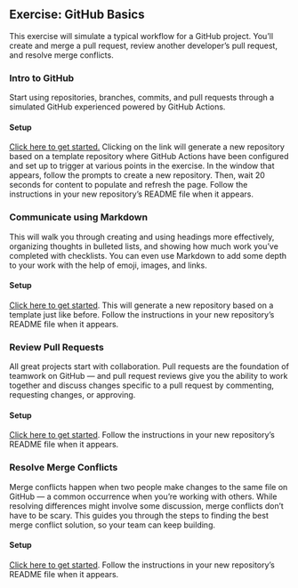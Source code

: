 ## Exercise: GitHub Basics

This exercise will simulate a typical workflow for a GitHub project. You’ll create and merge a pull request, review another developer’s pull request, and resolve merge conflicts.


### Intro to GitHub
Start using repositories, branches, commits, and pull requests through a simulated GitHub experienced powered by GitHub Actions.

#### Setup
[Click here to get started.](https://github.com/SEIBootcamps/introduction-to-github/generate) Clicking on the link will generate a new repository based on a template repository where GitHub Actions have been configured and set up to trigger at various points in the exercise. In the window that appears, follow the prompts to create a new repository. Then, wait 20 seconds for content to populate and refresh the page. Follow the instructions in your new repository’s README file when it appears.


### Communicate using Markdown

This will walk you through creating and using headings more effectively, organizing thoughts in bulleted lists, and showing how much work you’ve completed with checklists. You can even use Markdown to add some depth to your work with the help of emoji, images, and links.

#### Setup

[Click here to get started](https://github.com/SEIBootcamps/communicate-using-markdown/generate). This will generate a new repository based on a template just like before. Follow the instructions in your new repository’s README file when it appears.


### Review Pull Requests

All great projects start with collaboration. Pull requests are the foundation of teamwork on GitHub — and pull request reviews give you the ability to work together and discuss changes specific to a pull request by commenting, requesting changes, or approving.

#### Setup

[Click here to get started](https://github.com/SEIBootcamps/review-pull-requests/generate). Follow the instructions in your new repository’s README file when it appears.


### Resolve Merge Conflicts

Merge conflicts happen when two people make changes to the same file on GitHub — a common occurrence when you’re working with others. While resolving differences might involve some discussion, merge conflicts don’t have to be scary. This guides you through the steps to finding the best merge conflict solution, so your team can keep building.

#### Setup

[Click here to get started](https://github.com/SEIBootcamps/resolve-merge-conflicts/generate). Follow the instructions in your new repository’s README file when it appears.
